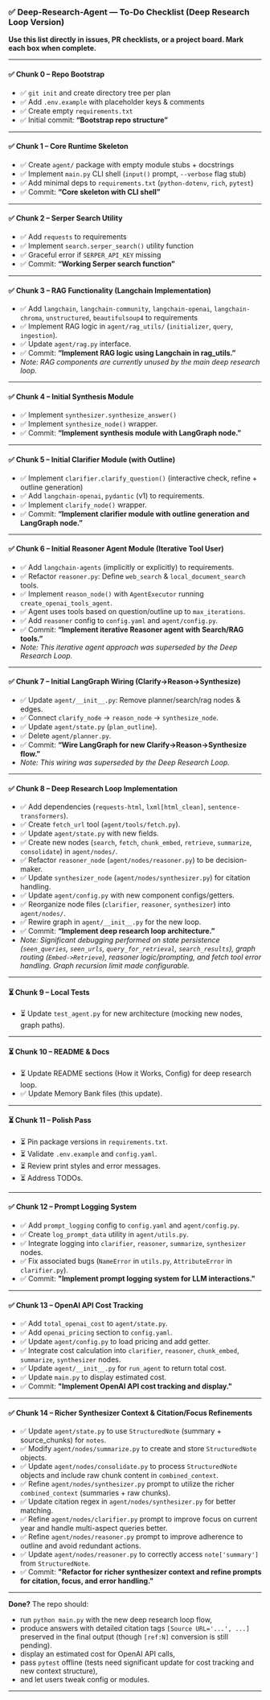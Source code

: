 ### ✅ Deep-Research-Agent — To-Do Checklist (Deep Research Loop Version)

**Use this list directly in issues, PR checklists, or a project board. Mark each box when complete.**

---

#### ✅ Chunk 0 – Repo Bootstrap
*   ✅ `git init` and create directory tree per plan
*   ✅ Add `.env.example` with placeholder keys & comments
*   ✅ Create empty `requirements.txt`
*   ✅ Initial commit: **“Bootstrap repo structure”**

---

#### ✅ Chunk 1 – Core Runtime Skeleton
*   ✅ Create `agent/` package with empty module stubs + docstrings
*   ✅ Implement `main.py` CLI shell (`input()` prompt, `--verbose` flag stub)
*   ✅ Add minimal deps to `requirements.txt` (`python-dotenv`, `rich`, `pytest`)
*   ✅ Commit: **“Core skeleton with CLI shell”**

---

#### ✅ Chunk 2 – Serper Search Utility
*   ✅ Add `requests` to requirements
*   ✅ Implement `search.serper_search()` utility function
*   ✅ Graceful error if `SERPER_API_KEY` missing
*   ✅ Commit: **“Working Serper search function”**

---

#### ✅ Chunk 3 – RAG Functionality (Langchain Implementation)
*   ✅ Add `langchain`, `langchain-community`, `langchain-openai`, `langchain-chroma`, `unstructured`, `beautifulsoup4` to requirements
*   ✅ Implement RAG logic in `agent/rag_utils/` (`initializer`, `query`, `ingestion`).
*   ✅ Update `agent/rag.py` interface.
*   ✅ Commit: **“Implement RAG logic using Langchain in rag_utils.”**
*   *Note: RAG components are currently unused by the main deep research loop.*

---

#### ✅ Chunk 4 – Initial Synthesis Module
*   ✅ Implement `synthesizer.synthesize_answer()`
*   ✅ Implement `synthesize_node()` wrapper.
*   ✅ Commit: **“Implement synthesis module with LangGraph node.”**

---

#### ✅ Chunk 5 – Initial Clarifier Module (with Outline)
*   ✅ Implement `clarifier.clarify_question()` (interactive check, refine + outline generation)
*   ✅ Add `langchain-openai`, `pydantic` (v1) to requirements.
*   ✅ Implement `clarify_node()` wrapper.
*   ✅ Commit: **“Implement clarifier module with outline generation and LangGraph node.”**

---

#### ✅ Chunk 6 – Initial Reasoner Agent Module (Iterative Tool User)
*   ✅ Add `langchain-agents` (implicitly or explicitly) to requirements.
*   ✅ Refactor `reasoner.py`: Define `web_search` & `local_document_search` tools.
*   ✅ Implement `reason_node()` with `AgentExecutor` running `create_openai_tools_agent`.
*   ✅ Agent uses tools based on question/outline up to `max_iterations`.
*   ✅ Add `reasoner` config to `config.yaml` and `agent/config.py`.
*   ✅ Commit: **“Implement iterative Reasoner agent with Search/RAG tools.”**
*   *Note: This iterative agent approach was superseded by the Deep Research Loop.*

---

#### ✅ Chunk 7 – Initial LangGraph Wiring (Clarify->Reason->Synthesize)
*   ✅ Update `agent/__init__.py`: Remove planner/search/rag nodes & edges.
*   ✅ Connect `clarify_node` -> `reason_node` -> `synthesize_node`.
*   ✅ Update `agent/state.py` (`plan_outline`).
*   ✅ Delete `agent/planner.py`.
*   ✅ Commit: **“Wire LangGraph for new Clarify->Reason->Synthesize flow.”**
*   *Note: This wiring was superseded by the Deep Research Loop.*

---

#### ✅ Chunk 8 – Deep Research Loop Implementation
*   ✅ Add dependencies (`requests-html`, `lxml[html_clean]`, `sentence-transformers`).
*   ✅ Create `fetch_url` tool (`agent/tools/fetch.py`).
*   ✅ Update `agent/state.py` with new fields.
*   ✅ Create new nodes (`search`, `fetch`, `chunk_embed`, `retrieve`, `summarize`, `consolidate`) in `agent/nodes/`.
*   ✅ Refactor `reasoner_node` (`agent/nodes/reasoner.py`) to be decision-maker.
*   ✅ Update `synthesizer_node` (`agent/nodes/synthesizer.py`) for citation handling.
*   ✅ Update `agent/config.py` with new component configs/getters.
*   ✅ Reorganize node files (`clarifier`, `reasoner`, `synthesizer`) into `agent/nodes/`.
*   ✅ Rewire graph in `agent/__init__.py` for the new loop.
*   ✅ Commit: **“Implement deep research loop architecture.”**
*   *Note: Significant debugging performed on state persistence (`seen_queries`, `seen_urls`, `query_for_retrieval`, `search_results`), graph routing (`Embed->Retrieve`), reasoner logic/prompting, and fetch tool error handling. Graph recursion limit made configurable.*

---

#### ⏳ Chunk 9 – Local Tests
*   ⏳ Update `test_agent.py` for new architecture (mocking new nodes, graph paths).

---

#### ⏳ Chunk 10 – README & Docs
*   ⏳ Update README sections (How it Works, Config) for deep research loop.
*   ✅ Update Memory Bank files (this update).

---

#### ⏳ Chunk 11 – Polish Pass
*   ⏳ Pin package versions in `requirements.txt`.
*   ⏳ Validate `.env.example` and `config.yaml`.
*   ⏳ Review print styles and error messages.
*   ⏳ Address TODOs.

---

#### ✅ Chunk 12 – Prompt Logging System
*   ✅ Add `prompt_logging` config to `config.yaml` and `agent/config.py`.
*   ✅ Create `log_prompt_data` utility in `agent/utils.py`.
*   ✅ Integrate logging into `clarifier`, `reasoner`, `summarize`, `synthesizer` nodes.
*   ✅ Fix associated bugs (`NameError` in `utils.py`, `AttributeError` in `clarifier.py`).
*   ✅ Commit: **"Implement prompt logging system for LLM interactions."**

---

#### ✅ Chunk 13 – OpenAI API Cost Tracking
*   ✅ Add `total_openai_cost` to `agent/state.py`.
*   ✅ Add `openai_pricing` section to `config.yaml`.
*   ✅ Update `agent/config.py` to load pricing and add getter.
*   ✅ Integrate cost calculation into `clarifier`, `reasoner`, `chunk_embed`, `summarize`, `synthesizer` nodes.
*   ✅ Update `agent/__init__.py` for `run_agent` to return total cost.
*   ✅ Update `main.py` to display estimated cost.
*   ✅ Commit: **"Implement OpenAI API cost tracking and display."**

---

#### ✅ Chunk 14 – Richer Synthesizer Context & Citation/Focus Refinements
*   ✅ Update `agent/state.py` to use `StructuredNote` (summary + source_chunks) for `notes`.
*   ✅ Modify `agent/nodes/summarize.py` to create and store `StructuredNote` objects.
*   ✅ Update `agent/nodes/consolidate.py` to process `StructuredNote` objects and include raw chunk content in `combined_context`.
*   ✅ Refine `agent/nodes/synthesizer.py` prompt to utilize the richer `combined_context` (summaries + raw chunks).
*   ✅ Update citation regex in `agent/nodes/synthesizer.py` for better matching.
*   ✅ Refine `agent/nodes/clarifier.py` prompt to improve focus on current year and handle multi-aspect queries better.
*   ✅ Refine `agent/nodes/reasoner.py` prompt to improve adherence to outline and avoid redundant actions.
*   ✅ Update `agent/nodes/reasoner.py` to correctly access `note['summary']` from `StructuredNote`.
*   ✅ Commit: **"Refactor for richer synthesizer context and refine prompts for citation, focus, and error handling."**

---

**Done?** The repo should:

*   run `python main.py` with the new deep research loop flow,
*   produce answers with detailed citation tags `[Source URL='...', ...]` preserved in the final output (though `[ref:N]` conversion is still pending).
*   display an estimated cost for OpenAI API calls,
*   pass `pytest` offline (tests need significant update for cost tracking and new context structure),
*   and let users tweak config or modules.

---